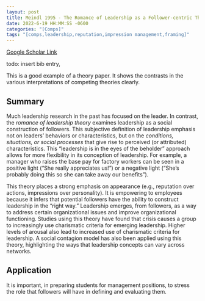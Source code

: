 ```yaml
---
layout: post
title: Meindl 1995 - The Romance of Leadership as a Follower-centric Theory: a Social Constructionist Approach
date: 2022-6-19 HH:MM:SS -0600
categories: "[Comps]"
tags: "[comps,leadership,reputation,impression management,framing]"
---
```

[Google Scholar Link]()

todo: insert bib entry,

This is a good example of a theory paper.  It shows the contrasts in the various interpretations of competing theories clearly.

## Summary
Much leadership research in the past has focused on the leader.  In contrast, the _romance of leadership theory_ examines leadership as a social construction of followers.  This subjective definition of leadership emphasis not on leaders’ behaviors or characteristics, but on the _conditions, situations, or social processes_ that give rise to perceived (or attributed) characteristics.  This “leadership is in the eyes of the beholder” approach allows for more flexibility in its conception of leadership.  For example, a manager who raises the base pay for factory workers can be seen in a positive light (“She really appreciates us!”) or a negative light (“She’s probably doing this so she can take away our benefits”).

This theory places a strong emphasis on appearance (e.g., reputation over actions, impressions over personality).  It is empowering to employees because it infers that potential followers have the ability to construct leadership in the “right way.”  Leadership emerges, from followers, as a way to address certain organizational issues and improve organizational functioning.  Studies using this theory have found that crisis causes a group to increasingly use charismatic criteria for emerging leadership.  Higher levels of arousal also lead to increased use of charismatic criteria for leadership.  A social contagion model has also been applied using this theory, highlighting the ways that leadership concepts can vary across networks.

## Application
It is important, in preparing students for management positions, to stress the role that followers will have in defining and evaluating them.
